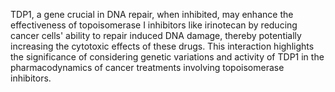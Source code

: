 TDP1, a gene crucial in DNA repair, when inhibited, may enhance the effectiveness of topoisomerase I inhibitors like irinotecan by reducing cancer cells' ability to repair induced DNA damage, thereby potentially increasing the cytotoxic effects of these drugs. This interaction highlights the significance of considering genetic variations and activity of TDP1 in the pharmacodynamics of cancer treatments involving topoisomerase inhibitors.